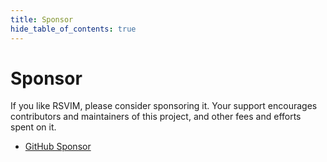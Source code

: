 ```yaml
---
title: Sponsor
hide_table_of_contents: true
---
```


# Sponsor

If you like RSVIM, please consider sponsoring it. Your support encourages contributors and maintainers of this project, and other fees and efforts spent on it.

- [GitHub Sponsor](https://github.com/rsvim)
